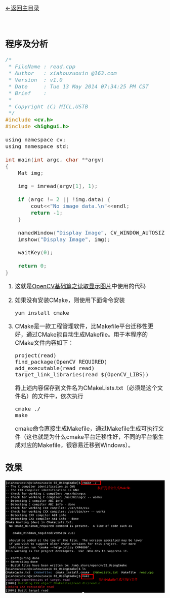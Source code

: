 [<font size=4>←返回主目录<font>](../README.md)
</br></br></br>

## 程序及分析

```c
/*
 * FileName : read.cpp
 * Author   : xiahouzuoxin @163.com
 * Version  : v1.0
 * Date     : Tue 13 May 2014 07:34:25 PM CST
 * Brief    : 
 * 
 * Copyright (C) MICL,USTB
 */
#include <cv.h>
#include <highgui.h>

using namespace cv;
using namespace std;

int main(int argc, char **argv)
{
    Mat img;

    img = imread(argv[1], 1);

    if (argc != 2 || !img.data) {
        cout<<"No image data.\n"<<endl;
        return -1;
    }

    namedWindow("Display Image", CV_WINDOW_AUTOSIZE);
    imshow("Display Image", img);

    waitKey(0);

    return 0;
}
```

1.	这就是[OpenCV基础篇之读取显示图片](OpenCV基础篇之读取显示图片.md)中使用的代码

2.	如果没有安装CMake，则使用下面命令安装

	```
	yum install cmake
	```

3.	CMake是一款工程管理软件，比Makefile平台迁移性更好，通过CMake能自动生成Makefile。用于本程序的CMake文件内容如下：

	```
	project(read)
	find_package(OpenCV REQUIRED)
	add_executable(read read)
	target_link_libraries(read ${OpenCV_LIBS})
	```

	将上述内容保存到文件名为CMakeLists.txt（必须是这个文件名）的文件中，依次执行

	```
	cmake ./
	make
	```

	cmake命令直接生成Makefile，通过Makefile生成可执行文件（这也就是为什么cmake平台迁移性好，不同的平台能生成对应的Makefile，很容易迁移到Windows）。


## 效果

![result]


[result]:../images/OpenCV基础篇之使用CMake管理工程/result.png
